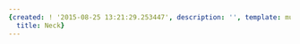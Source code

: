 ```yaml
---
{created: ! '2015-08-25 13:21:29.253447', description: '', template: muscle.html,
  title: Neck}
---
```

